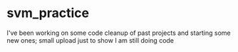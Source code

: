 # svm_practice
I've been working on some code cleanup of past projects and starting some new ones; small upload just to show I am still doing code
